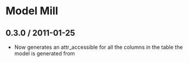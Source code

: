 # Model Mill #

## 0.3.0 / 2011-01-25
* Now generates an attr_accessible for all the columns in the table the model is generated from
